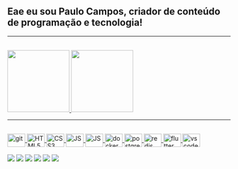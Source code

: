## Eae eu sou Paulo Campos, criador de conteúdo de programação e tecnologia!

---
<div style="display: inline_block"><br>
  <a href="https://github.com/paulocod">
  <img height="140em" src="https://github-readme-stats.vercel.app/api?username=paulocod&show_icons=true&theme=dark"/>
  <img height="140em" src="https://github-readme-stats.vercel.app/api/top-langs/?username=paulocod&layout=compact&langs_count=7&theme=dark"/>
</div>

---

<div style="display: inline_block"><br>
<img align="center" height="30" width="40" src="https://cdn.jsdelivr.net/gh/devicons/devicon/icons/git/git-original.svg" width="36" height="36" alt="git"/>
<img align="center" height="30" width="40" src="https://cdn.jsdelivr.net/gh/devicons/devicon/icons/html5/html5-original.svg" width="36" height="36" alt="HTML5"/>
<img align="center" height="30" width="40" src="https://cdn.jsdelivr.net/gh/devicons/devicon/icons/css3/css3-original.svg" width="36" height="36" alt="CSS3"/>
<img align="center" height="30" width="40" src="https://cdn.jsdelivr.net/gh/devicons/devicon/icons/typescript/typescript-original.svg" width="36" height="36" alt="JS"/>
<img align="center" height="30" width="40" src="https://cdn.jsdelivr.net/gh/devicons/devicon/icons/nodejs/nodejs-original.svg" width="36" height="36" alt="JS"/>
<img align="center" height="30" width="40" src="https://cdn.jsdelivr.net/gh/devicons/devicon/icons/docker/docker-original.svg" width="36" height="36" alt="docker"/>
<img align="center" height="30" width="40" src="https://cdn.jsdelivr.net/gh/devicons/devicon/icons/postgresql/postgresql-original.svg" width="36" height="36" alt="postgresql"/>
<img align="center" height="30" width="40" src="https://cdn.jsdelivr.net/gh/devicons/devicon/icons/redis/redis-original.svg" width="36" height="36" alt="redis"/>
<img align="center" height="30" width="40" src="https://cdn.jsdelivr.net/gh/devicons/devicon/icons/flutter/flutter-original.svg" width="36" height="36" alt="flutter"/>
<img align="center" height="30" width="40" src="https://cdn.jsdelivr.net/gh/devicons/devicon/icons/vscode/vscode-original.svg" width="36" height="36" alt="vscode"/>
</div>

<div style="display: inline_block"><br>
  <a href="https://www.youtube.com/channel/UCwWJEbTXyAjlYpSRfPedy4w" target="_blank"><img src="https://img.shields.io/badge/YouTube-FF0000?style=for-the-badge&logo=youtube&logoColor=white" target="_blank"></a>
<a href = "mailto:paulo.campos.dev@gmail.com"><img src="https://img.shields.io/badge/-Gmail-%23333?style=for-the-badge&logo=gmail&logoColor=white" target="_blank"></a>
<a href="https://www.linkedin.com/in/paulovcampos/" target="_blank"><img src="https://img.shields.io/badge/-LinkedIn-%230077B5?style=for-the-badge&logo=linkedin&logoColor=white" target="_blank"></a>
<a href="https://www.instagram.com/buzz.paulo/" target="_blank"><img src="https://img.shields.io/badge/-Instagram-%23E4405F?style=for-the-badge&logo=instagram&logoColor=white" target="_blank"></a>
<a href="https://medium.com/@paulo.campos.dev" target="_blank"><img src="https://img.shields.io/badge/Medium-12100E?style=for-the-badge&logo=medium&logoColor=white" target="_blank"></a>
<a href="https://dev.to/paulocod" target="_blank"><img src="https://img.shields.io/badge/dev.to-0A0A0A?style=for-the-badge&logo=devdotto&logoColor=white" target="_blank"></a>
</div>